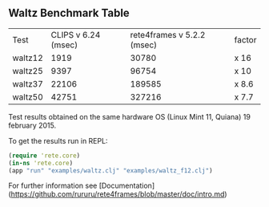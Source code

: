 
Waltz Benchmark Table
----

<table>
<tr><td>Test</td><td>CLIPS v 6.24 (msec)</td><td>rete4frames v 5.2.2 (msec)</td><td>factor</td></tr>
<tr><td>waltz12</td><td>1919</td><td>30780</td><td>x 16</td></tr>
<tr><td>waltz25</td><td>9397</td><td>96754</td><td>x 10</td></tr>
<tr><td>waltz37</td><td>22106</td><td>189585</td><td>x 8.6</td></tr>
<tr><td>waltz50</td><td>42751</td><td>327216</td><td>x 7.7</td></tr>
</table>

Test results obtained on the same hardware OS (Linux Mint 11, Quiana) 19 february 2015.

To get the results run in REPL:

```clj
(require 'rete.core)
(in-ns 'rete.core)
(app "run" "examples/waltz.clj" "examples/waltz_f12.clj")
```
For further information see [Documentation] (https://github.com/rururu/rete4frames/blob/master/doc/intro.md)

